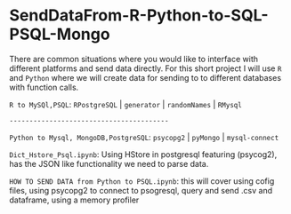# SendDataFrom-R-Python-to-SQL-PSQL-Mongo



There are common situations where you would like to interface with different platforms and send data directly. For this short project I will use `R` and `Python` where we will create data for sending to to different databases with function calls.


`R to MySQl,PSQL`:  `RPostgreSQL` | `generator` | `randomNames` | `RMysql`

`----------------------------------------`

`Python to Mysql, MongoDB,PostgreSQL`: `psycopg2` | `pyMongo` | `mysql-connect`

`Dict_Hstore_Psql.ipynb`: Using HStore in postgresql featuring (psycog2), has the JSON like functionality we need to parse data. 

`HOW TO SEND DATA from Python to PSQL.ipynb`: this will cover using cofig files, using psycopg2 to connect to psogresql, query and send .csv and dataframe, using a memory profiler

